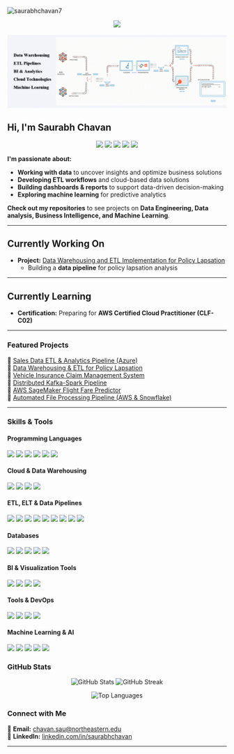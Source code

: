   
<p align="left"> <img src="https://komarev.com/ghpvc/?username=saurabhchavan7&label=Profile%20views&color=0e75b6&style=flat" alt="saurabhchavan7" /> </p>

<p align="center">
  <a href="https://chavansaurabh.com/" target="_blank">
    <img src="https://img.shields.io/badge/Visit%20My%20Website-%230077B5?style=for-the-badge&logo=google-chrome&logoColor=white" />
  </a>
</p>

<!-- GIF Header -->
<p align="center">
  <img src="header7.gif" alt="Saurabh Chavan GitHub Banner" />
</p>


## Hi, I'm **Saurabh Chavan**  
<p align="center">
  <img src="https://img.shields.io/badge/Data%20Engineering-%230077B5?style=for-the-badge&logo=databricks&logoColor=white" />
  <img src="https://img.shields.io/badge/Data%20Analytics-%23F89820?style=for-the-badge&logo=tableau&logoColor=white" />
  <img src="https://img.shields.io/badge/Data%20Science-%230A66C2?style=for-the-badge&logo=scikitlearn&logoColor=white" />
  <img src="https://img.shields.io/badge/Cloud%20Technologies-%23FF9900?style=for-the-badge&logo=amazonaws&logoColor=white" />
  <img src="https://img.shields.io/badge/ETL%20Pipelines-%23E34F26?style=for-the-badge&logo=apacheairflow&logoColor=white" />
</p>

 **I'm passionate about:**  
- **Working with data** to uncover insights and optimize business solutions  
- **Developing ETL workflows** and cloud-based data solutions  
- **Building dashboards & reports** to support data-driven decision-making  
- **Exploring machine learning** for predictive analytics  

 **Check out my repositories** to see projects on **Data Engineering, Data analysis, Business Intelligence, and Machine Learning**.  

---

##  **Currently Working On**  
- **Project:** [Data Warehousing and ETL Implementation for Policy Lapsation](https://github.com/saurabhchavan7/Data-Warehousing-and-ETL-Implementation-for-Policy-Lapsation-in-Life-Insurance-Industry)  
  - Building a **data pipeline** for policy lapsation analysis
    
---

##  **Currently Learning**  
-  **Certification:** Preparing for **AWS Certified Cloud Practitioner (CLF-C02)**  

---

###  Featured Projects  

🔹 [Sales Data ETL & Analytics Pipeline (Azure)](https://github.com/saurabhchavan7/Sales-Data-End-to-End-Data-Engineering-Project-Using-Azure-Services)  
🔹 [Data Warehousing & ETL for Policy Lapsation](https://github.com/saurabhchavan7/Data-Warehousing-and-ETL-Implementation-for-Policy-Lapsation-in-Life-Insurance-Industry)  
🔹 [Vehicle Insurance Claim Management System](https://github.com/saurabhchavan7/Vehicle-Insurance-Claim-Management-System)  
🔹 [Distributed Kafka-Spark Pipeline](https://github.com/saurabhchavan7/Distributed-Kafka-Spark-Pipeline-for-High-Velocity-Data-Streams)  
🔹 [AWS SageMaker Flight Fare Predictor](https://github.com/saurabhchavan7/AWS-SageMaker-FlightFarePredictor)  
🔹 [Automated File Processing Pipeline (AWS & Snowflake)](https://github.com/saurabhchavan7/Automated-File-Processing-Pipeline-Using-AWS-and-Snowflake)  

---

###  Skills & Tools  

#### **Programming Languages**  
<p align="left"><img src="https://img.shields.io/badge/Python-3776AB?style=flat-square&logo=python&logoColor=white" />
<img src="https://img.shields.io/badge/SQL-CC2927?style=flat-square&logo=microsoft-sql-server&logoColor=white" />
<img src="https://img.shields.io/badge/R-276DC3?style=flat-square&logo=r&logoColor=white" />
<img src="https://img.shields.io/badge/C-A8B9CC?style=flat-square&logo=c&logoColor=white" />
<img src="https://img.shields.io/badge/HTML-E34F26?style=flat-square&logo=html5&logoColor=white" />
<img src="https://img.shields.io/badge/CSS-1572B6?style=flat-square&logo=css3&logoColor=white" /></p>

#### **Cloud & Data Warehousing**  
<p align="left"><img src="https://img.shields.io/badge/Azure-0078D4?style=flat-square&logo=microsoft-azure&logoColor=white" />
<img src="https://img.shields.io/badge/AWS-232F3E?style=flat-square&logo=amazon-aws&logoColor=white" />
<img src="https://img.shields.io/badge/Snowflake-29B5E8?style=flat-square&logo=snowflake&logoColor=white" />
<img src="https://img.shields.io/badge/Databricks-FF3621?style=flat-square&logo=databricks&logoColor=white" /></p>

#### **ETL, ELT & Data Pipelines**  
<p align="left"><img src="https://img.shields.io/badge/Apache%20Spark-E25A1C?style=flat-square&logo=apachespark&logoColor=white" />
<img src="https://img.shields.io/badge/PySpark-3776AB?style=flat-square&logo=apachespark&logoColor=white" />
<img src="https://img.shields.io/badge/Apache%20Kafka-231F20?style=flat-square&logo=apache-kafka&logoColor=white" />
<img src="https://img.shields.io/badge/Spark%20Streaming-FCC624?style=flat-square&logo=apachespark&logoColor=white" />
<img src="https://img.shields.io/badge/Apache%20Airflow-017CEE?style=flat-square&logo=apache-airflow&logoColor=white" />
<img src="https://img.shields.io/badge/Azure%20Data%20Factory-0089D6?style=flat-square&logo=microsoft-azure&logoColor=white" />
<img src="https://img.shields.io/badge/DBT-FF694B?style=flat-square&logo=dbt&logoColor=white" />
<img src="https://img.shields.io/badge/Tableau%20Prep%20Builder-E97627?style=flat-square&logo=tableau&logoColor=white" />
<img src="https://img.shields.io/badge/Power%20Automate-0089D6?style=flat-square&logo=microsoft-power-automate&logoColor=white" /></p>

#### **Databases**  
<p align="left"><img src="https://img.shields.io/badge/SQL%20Server-CC2927?style=flat-square&logo=microsoft-sql-server&logoColor=white" />
<img src="https://img.shields.io/badge/MySQL-4479A1?style=flat-square&logo=mysql&logoColor=white" />
<img src="https://img.shields.io/badge/PostgreSQL-336791?style=flat-square&logo=postgresql&logoColor=white" />
<img src="https://img.shields.io/badge/Oracle-F80000?style=flat-square&logo=oracle&logoColor=white" />
<img src="https://img.shields.io/badge/Snowflake-29B5E8?style=flat-square&logo=snowflake&logoColor=white" /></p>

#### **BI & Visualization Tools**  
<p align="left"><img src="https://img.shields.io/badge/Tableau-E97627?style=flat-square&logo=tableau&logoColor=white"/>
<img src="https://img.shields.io/badge/Power%20BI-F2C811?style=flat-square&logo=powerbi&logoColor=black"/>
<img src="https://img.shields.io/badge/Advanced%20Excel-217346?style=flat-square&logo=microsoft-excel&logoColor=white"/>
<img src="https://img.shields.io/badge/IBM%20Cognos-DB1F29?style=flat-square&logo=ibm&logoColor=white"/></p>

#### **Tools & DevOps**  
<p align="left"><img src="https://img.shields.io/badge/Docker-2496ED?style=flat-square&logo=docker&logoColor=white"/>
<img src="https://img.shields.io/badge/GitHub-181717?style=flat-square&logo=github&logoColor=white"/>
<img src="https://img.shields.io/badge/Git-F05032?style=flat-square&logo=git&logoColor=white"/>
<img src="https://img.shields.io/badge/Jira-0052CC?style=flat-square&logo=jira&logoColor=white"/></p>

#### **Machine Learning & AI**  
<p align="left">
<img src="https://img.shields.io/badge/Supervised%20Learning-0078D4?style=flat-square&logo=scikitlearn&logoColor=white"/>
<img src="https://img.shields.io/badge/Unsupervised%20Learning-008000?style=flat-square&logo=scikitlearn&logoColor=white"/>
<img src="https://img.shields.io/badge/Neural%20Networks-FF4B00?style=flat-square&logo=tensorflow&logoColor=white"/>
<img src="https://img.shields.io/badge/Time%20Series%20Forecasting-800080?style=flat-square&logo=python&logoColor=white"/>
<img src="https://img.shields.io/badge/NLP-DAA520?style=flat-square&logo=python&logoColor=white"/>
</p>


### GitHub Stats  
<p align="center">
  <img src="https://github-readme-stats.vercel.app/api?username=saurabhchavan7&show_icons=true&theme=light" alt="GitHub Stats" />
  <img src="https://github-readme-streak-stats.herokuapp.com/?user=saurabhchavan7&theme=light" alt="GitHub Streak" />
</p>
<p align="center">
  <img src="https://github-readme-stats.vercel.app/api/top-langs/?username=saurabhchavan7&layout=compact&theme=light" alt="Top Languages" />
</p>


### Connect with Me  

📧 **Email:** [chavan.sau@northeastern.edu](mailto:chavan.sau@northeastern.edu)  
🔗 **LinkedIn:** [linkedin.com/in/saurabhchavan](https://www.linkedin.com/in/saurabhchavan)  


---

